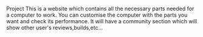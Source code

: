 Project
This is a website which contains all the necessary parts needed for a computer to work.
You can customise the computer with the parts you want and check its performance. 
It will have a community section which will show other user's reviews,builds,etc...
